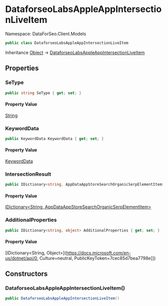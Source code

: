 # DataforseoLabsAppleAppIntersectionLiveItem

Namespace: DataForSeo.Client.Models

```csharp
public class DataforseoLabsAppleAppIntersectionLiveItem
```

Inheritance [Object](https://docs.microsoft.com/en-us/dotnet/api/Object) → [DataforseoLabsAppleAppIntersectionLiveItem](./DataforseoLabsAppleAppIntersectionLiveItem.md)

## Properties

### **SeType**

```csharp
public string SeType { get; set; }
```

#### Property Value

[String](https://docs.microsoft.com/en-us/dotnet/api/String)<br>

### **KeywordData**

```csharp
public KeywordData KeywordData { get; set; }
```

#### Property Value

[KeywordData](./KeywordData.md)<br>

### **IntersectionResult**

```csharp
public IDictionary<string, AppDataAppStoreSearchOrganicSerpElementItem> IntersectionResult { get; set; }
```

#### Property Value

[IDictionary&lt;String, AppDataAppStoreSearchOrganicSerpElementItem&gt;](./AppDataAppStoreSearchOrganicSerpElementItem.md)<br>

### **AdditionalProperties**

```csharp
public IDictionary<string, object> AdditionalProperties { get; set; }
```

#### Property Value

[IDictionary&lt;String, Object&gt;](https://docs.microsoft.com/en-us/dotnet/api/0, Culture=neutral, PublicKeyToken=7cec85d7bea7798e]])<br>

## Constructors

### **DataforseoLabsAppleAppIntersectionLiveItem()**

```csharp
public DataforseoLabsAppleAppIntersectionLiveItem()
```
